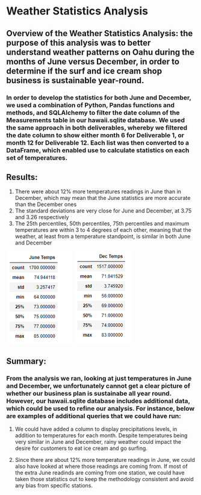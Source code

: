 # Weather Statistics Analysis


## **Overview of the Weather Statistics Analysis**: the purpose of this analysis was to better understand weather patterns on Oahu during the months of June versus December, in order to determine if the surf and ice cream shop business is sustainable year-round. 

### In order to develop the statistics for both June and December, we used a combination of Python, Pandas functions and methods, and SQLAlchemy to filter the date column of the Measurements table in our hawaii.sqlite database. We used the same approach in both deliverables, whereby we filtered the date column to show either month 6 for Deliverable 1, or month 12 for Deliverable 12. Each list was then converted to a DataFrame, which enabled use to calculate statistics on each set of temperatures. 

## **Results**: 

1. There were about 12% more temperatures readings in June than in December, which may mean that the June statistics are more accurate than the December ones
2. The standard deviations are very close for June and December, at 3.75 and 3.26 respectively
3. The 25th percentiles, 50th percentiles, 75th percentiles and maximum temperatures are within 3 to 4 degrees of each other, meaning that the weather, at least from a temperature standpoint, is similar in both June and December

![June](Analysis/June_Temps.png)
![June](Analysis/Dec_Temps.png)

## **Summary**:

### From the analysis we ran, looking at just temperatures in June and December, we unfortunately cannot get a clear picture of whether our business plan is sustainabe all year round. However, our hawaii.sqlite database includes additional data, which could be used to refine our analysis. For instance, below are examples of additional queries that we could have run:

1. We could have added a column to display precipitations levels, in addition to temperatures for each month. Despite temperatures being very similar in June and December, rainy weather could impact the desire for customers to eat ice cream and go surfing. 

2. Since there are about 12% more temperature readings in June, we could also have looked at where those readings are coming from. If most of the extra June readinds are coming from one station, we could have taken those statistics out to keep the methodology consistent and avoid any bias from specific stations.